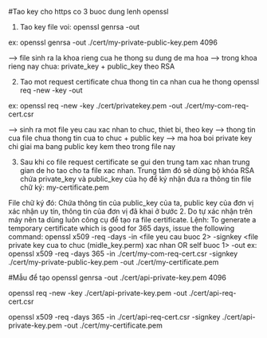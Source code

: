#Tao key cho https co 3 buoc dung lenh openssl
1. Tao key file voi:
openssl genrsa -out <private key filename> <length of key>

ex:
openssl genrsa -out ./cert/my-private-public-key.pem 4096

--> file sinh ra la khoa rieng cua he thong su dung de ma hoa
--> trong khoa rieng nay chua: private_key + public_key theo RSA

2. Tao mot request certificate chua thong tin ca nhan cua he thong
openssl req -new -key <private key filename> -out <certificate request filename>

ex:
openssl req -new -key ./cert/privatekey.pem -out ./cert/my-com-req-cert.csr

--> sinh ra mot file yeu cau xac nhan to chuc, thiet bi, theo key
--> thong tin cua file chua thong tin cua to chuc + public key 
--> ma hoa boi private key chi giai ma bang public key kem theo trong file nay

3. Sau khi co file request certificate se gui den trung tam xac nhan trung gian de ho tao cho ta file xac nhan. 
Trung tâm đó sẽ dùng bộ khóa RSA chứa private_key và public_key của họ để ký nhận đưa ra thông tin file chữ ký: my-certificate.pem

File chữ ký đó: Chứa thông tin của public_key của ta, public key của đơn vị xác nhận uy tín, thông tin của đơn vị đã khai ở bước 2.
Do tự xác nhận trên máy nên ta dùng luôn công cụ để tạo ra file certificate. 
Lệnh:
To generate a temporary certificate which is good for 365 days, issue the following command:
openssl x509 -req -days <so luong ngay> -in <file yeu cau buoc 2> -signkey <file private key cua to chuc (midle_key.perm) xac nhan OR self buoc 1> -out <ten file certificate da gan ma chung thuc>
ex:
openssl x509 -req -days 365 -in ./cert/my-com-req-cert.csr -signkey ./cert/my-private-public-key.pem -out ./cert/my-certificate.pem

#Mẫu để tạo
openssl genrsa -out ./cert/api-private-key.pem 4096

openssl req -new -key ./cert/api-private-key.pem -out ./cert/api-req-cert.csr

openssl x509 -req -days 365 -in ./cert/api-req-cert.csr -signkey ./cert/api-private-key.pem -out ./cert/my-certificate.pem
